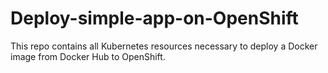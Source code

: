 # Deploy-simple-app-on-OpenShift
This repo contains all Kubernetes resources necessary to deploy a Docker image from Docker Hub to OpenShift.
